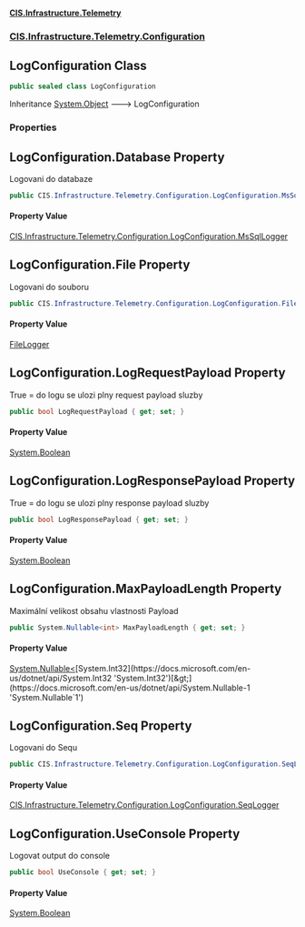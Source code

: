 #### [CIS.Infrastructure.Telemetry](index.md 'index')
### [CIS.Infrastructure.Telemetry.Configuration](CIS.Infrastructure.Telemetry.Configuration.md 'CIS.Infrastructure.Telemetry.Configuration')

## LogConfiguration Class

```csharp
public sealed class LogConfiguration
```

Inheritance [System.Object](https://docs.microsoft.com/en-us/dotnet/api/System.Object 'System.Object') &#129106; LogConfiguration
### Properties

<a name='CIS.Infrastructure.Telemetry.Configuration.LogConfiguration.Database'></a>

## LogConfiguration.Database Property

Logovani do databaze

```csharp
public CIS.Infrastructure.Telemetry.Configuration.LogConfiguration.MsSqlLogger? Database { get; set; }
```

#### Property Value
[CIS.Infrastructure.Telemetry.Configuration.LogConfiguration.MsSqlLogger](https://docs.microsoft.com/en-us/dotnet/api/CIS.Infrastructure.Telemetry.Configuration.LogConfiguration.MsSqlLogger 'CIS.Infrastructure.Telemetry.Configuration.LogConfiguration.MsSqlLogger')

<a name='CIS.Infrastructure.Telemetry.Configuration.LogConfiguration.File'></a>

## LogConfiguration.File Property

Logovani do souboru

```csharp
public CIS.Infrastructure.Telemetry.Configuration.LogConfiguration.FileLogger? File { get; set; }
```

#### Property Value
[FileLogger](CIS.Infrastructure.Telemetry.Configuration.LogConfiguration.FileLogger.md 'CIS.Infrastructure.Telemetry.Configuration.LogConfiguration.FileLogger')

<a name='CIS.Infrastructure.Telemetry.Configuration.LogConfiguration.LogRequestPayload'></a>

## LogConfiguration.LogRequestPayload Property

True = do logu se ulozi plny request payload sluzby

```csharp
public bool LogRequestPayload { get; set; }
```

#### Property Value
[System.Boolean](https://docs.microsoft.com/en-us/dotnet/api/System.Boolean 'System.Boolean')

<a name='CIS.Infrastructure.Telemetry.Configuration.LogConfiguration.LogResponsePayload'></a>

## LogConfiguration.LogResponsePayload Property

True = do logu se ulozi plny response payload sluzby

```csharp
public bool LogResponsePayload { get; set; }
```

#### Property Value
[System.Boolean](https://docs.microsoft.com/en-us/dotnet/api/System.Boolean 'System.Boolean')

<a name='CIS.Infrastructure.Telemetry.Configuration.LogConfiguration.MaxPayloadLength'></a>

## LogConfiguration.MaxPayloadLength Property

Maximální velikost obsahu vlastnosti Payload

```csharp
public System.Nullable<int> MaxPayloadLength { get; set; }
```

#### Property Value
[System.Nullable&lt;](https://docs.microsoft.com/en-us/dotnet/api/System.Nullable-1 'System.Nullable`1')[System.Int32](https://docs.microsoft.com/en-us/dotnet/api/System.Int32 'System.Int32')[&gt;](https://docs.microsoft.com/en-us/dotnet/api/System.Nullable-1 'System.Nullable`1')

<a name='CIS.Infrastructure.Telemetry.Configuration.LogConfiguration.Seq'></a>

## LogConfiguration.Seq Property

Logovani do Sequ

```csharp
public CIS.Infrastructure.Telemetry.Configuration.LogConfiguration.SeqLogger? Seq { get; set; }
```

#### Property Value
[CIS.Infrastructure.Telemetry.Configuration.LogConfiguration.SeqLogger](https://docs.microsoft.com/en-us/dotnet/api/CIS.Infrastructure.Telemetry.Configuration.LogConfiguration.SeqLogger 'CIS.Infrastructure.Telemetry.Configuration.LogConfiguration.SeqLogger')

<a name='CIS.Infrastructure.Telemetry.Configuration.LogConfiguration.UseConsole'></a>

## LogConfiguration.UseConsole Property

Logovat output do console

```csharp
public bool UseConsole { get; set; }
```

#### Property Value
[System.Boolean](https://docs.microsoft.com/en-us/dotnet/api/System.Boolean 'System.Boolean')